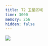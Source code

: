 ```yaml
---
title: T2 卫星区域
time: 3000
memory: 256
hidden: false
---
```


![](http://ww1.sinaimg.cn/large/618359cbgy1fl42u6a1ylj20tv0zoqfl.jpg)
